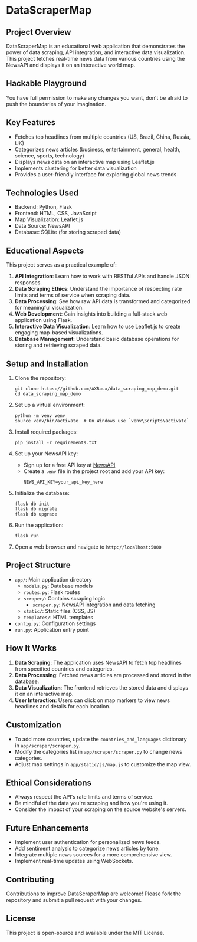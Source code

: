 # DataScraperMap

## Project Overview

DataScraperMap is an educational web application that demonstrates the power of data scraping, API integration, and interactive data visualization. This project fetches real-time news data from various countries using the NewsAPI and displays it on an interactive world map.

## Hackable Playground

You have full permission to make any changes you want, don't be afraid to push the boundaries of your imagination.

## Key Features

- Fetches top headlines from multiple countries (US, Brazil, China, Russia, UK)
- Categorizes news articles (business, entertainment, general, health, science, sports, technology)
- Displays news data on an interactive map using Leaflet.js
- Implements clustering for better data visualization
- Provides a user-friendly interface for exploring global news trends

## Technologies Used

- Backend: Python, Flask
- Frontend: HTML, CSS, JavaScript
- Map Visualization: Leaflet.js
- Data Source: NewsAPI
- Database: SQLite (for storing scraped data)

## Educational Aspects

This project serves as a practical example of:

1. **API Integration**: Learn how to work with RESTful APIs and handle JSON responses.
2. **Data Scraping Ethics**: Understand the importance of respecting rate limits and terms of service when scraping data.
3. **Data Processing**: See how raw API data is transformed and categorized for meaningful visualization.
4. **Web Development**: Gain insights into building a full-stack web application using Flask.
5. **Interactive Data Visualization**: Learn how to use Leaflet.js to create engaging map-based visualizations.
6. **Database Management**: Understand basic database operations for storing and retrieving scraped data.

## Setup and Installation

1. Clone the repository:
   ```
   git clone https://github.com/AXRoux/data_scraping_map_demo.git
   cd data_scraping_map_demo
   ```

2. Set up a virtual environment:
   ```
   python -m venv venv
   source venv/bin/activate  # On Windows use `venv\Scripts\activate`
   ```

3. Install required packages:
   ```
   pip install -r requirements.txt
   ```

4. Set up your NewsAPI key:
   - Sign up for a free API key at [NewsAPI](https://newsapi.org/)
   - Create a `.env` file in the project root and add your API key:
     ```
     NEWS_API_KEY=your_api_key_here
     ```

5. Initialize the database:
   ```
   flask db init
   flask db migrate
   flask db upgrade
   ```

6. Run the application:
   ```
   flask run
   ```

7. Open a web browser and navigate to `http://localhost:5000`

## Project Structure

- `app/`: Main application directory
  - `models.py`: Database models
  - `routes.py`: Flask routes
  - `scraper/`: Contains scraping logic
    - `scraper.py`: NewsAPI integration and data fetching
  - `static/`: Static files (CSS, JS)
  - `templates/`: HTML templates
- `config.py`: Configuration settings
- `run.py`: Application entry point

## How It Works

1. **Data Scraping**: The application uses NewsAPI to fetch top headlines from specified countries and categories.
2. **Data Processing**: Fetched news articles are processed and stored in the database.
3. **Data Visualization**: The frontend retrieves the stored data and displays it on an interactive map.
4. **User Interaction**: Users can click on map markers to view news headlines and details for each location.

## Customization

- To add more countries, update the `countries_and_languages` dictionary in `app/scraper/scraper.py`.
- Modify the categories list in `app/scraper/scraper.py` to change news categories.
- Adjust map settings in `app/static/js/map.js` to customize the map view.

## Ethical Considerations

- Always respect the API's rate limits and terms of service.
- Be mindful of the data you're scraping and how you're using it.
- Consider the impact of your scraping on the source website's servers.

## Future Enhancements

- Implement user authentication for personalized news feeds.
- Add sentiment analysis to categorize news articles by tone.
- Integrate multiple news sources for a more comprehensive view.
- Implement real-time updates using WebSockets.

## Contributing

Contributions to improve DataScraperMap are welcome! Please fork the repository and submit a pull request with your changes.

## License

This project is open-source and available under the MIT License.
